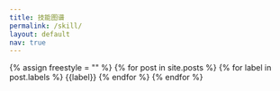 ```yaml
---
title: 技能图谱
permalink: /skill/
layout: default
nav: true
---
```


<script>
    var dataStr = '{ {% for cat in site.categories %}{% if cat[0] != site.categories.first[0] %},{% endif %}"{{ cat[0] }}":[{% for post in cat[1] %}{% if post != cat[1].first %},{% endif %}{"url":"{{post.url}}", "title":"{{post.title}}", "date":"{{post.date | date:"%d/%m/%Y"}}"}{% endfor %}]{% endfor %} }';
    data = JSON.parse(dataStr);
    curTag = $.query.get("cat");
    archieves = data[curTag];
    echo archieves;
    echo dataStr;
</script>

{% assign freestyle = "" %}
{% for post in site.posts %}
  {% for label in post.labels %}
  	{{label}}
  {% endfor %}
{% endfor %}

<canvas id="skillboard" width="950" height="450"></canvas>
<script src="/assets/js/lib/arbor/arbor.js"></script>
<script src="/assets/js/lib/arbor/arbor-tween.js"></script>
<script src="/assets/js/lib/arbor/graphics.js"></script>
<script src="/assets/js/arbor_main.js"></script>